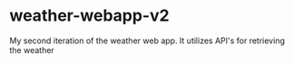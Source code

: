 # weather-webapp-v2
My second iteration of the weather web app. It utilizes API's for retrieving the weather
